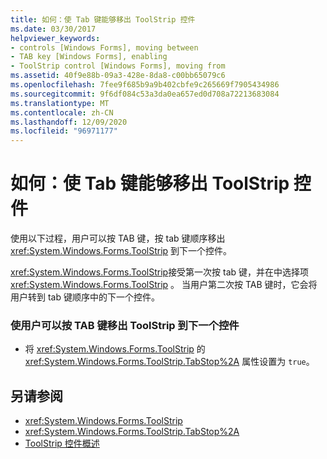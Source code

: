 ```yaml
---
title: 如何：使 Tab 键能够移出 ToolStrip 控件
ms.date: 03/30/2017
helpviewer_keywords:
- controls [Windows Forms], moving between
- TAB key [Windows Forms], enabling
- ToolStrip control [Windows Forms], moving from
ms.assetid: 40f9e88b-09a3-428e-8da8-c00bb65079c6
ms.openlocfilehash: 7fee9f685b9a9b402cbfe9c265669f7905434986
ms.sourcegitcommit: 9f6df084c53a3da0ea657ed0d708a72213683084
ms.translationtype: MT
ms.contentlocale: zh-CN
ms.lasthandoff: 12/09/2020
ms.locfileid: "96971177"
---
```

# <a name="how-to-enable-the-tab-key-to-move-out-of-a-toolstrip-control"></a>如何：使 Tab 键能够移出 ToolStrip 控件
使用以下过程，用户可以按 TAB 键，按 tab 键顺序移出 <xref:System.Windows.Forms.ToolStrip> 到下一个控件。  
  
 <xref:System.Windows.Forms.ToolStrip>接受第一次按 tab 键，并在中选择项 <xref:System.Windows.Forms.ToolStrip> 。 当用户第二次按 TAB 键时，它会将用户转到 tab 键顺序中的下一个控件。  
  
### <a name="to-enable-the-user-to-press-the-tab-key-to-move-out-of-a-toolstrip-to-the-next-control"></a>使用户可以按 TAB 键移出 ToolStrip 到下一个控件  
  
- 将 <xref:System.Windows.Forms.ToolStrip> 的 <xref:System.Windows.Forms.ToolStrip.TabStop%2A> 属性设置为 `true`。  
  
## <a name="see-also"></a>另请参阅

- <xref:System.Windows.Forms.ToolStrip>
- <xref:System.Windows.Forms.ToolStrip.TabStop%2A>
- [ToolStrip 控件概述](toolstrip-control-overview-windows-forms.md)
